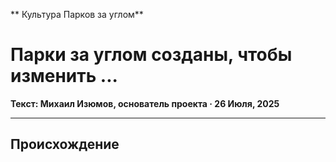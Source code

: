 ** Культура Парков за углом**

# Парки за углом созданы, чтобы изменить ...

**Текст: Михаил Изюмов, основатель проекта · 26 Июля, 2025**

---

## Происхождение
